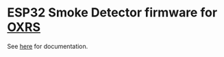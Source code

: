 # ESP32 Smoke Detector firmware for [OXRS](https://oxrs.io)

See [here](https://oxrs.io/docs/firmware/smoke-detector-esp32.html) for documentation.
